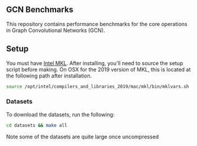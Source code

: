 GCN Benchmarks
---

This repository contains performance benchmarks for the core operations in Graph Convolutional Networks (GCN).

## Setup

You must have [Intel MKL](https://software.intel.com/en-us/mkl/choose-download).
After installing, you'll need to source the setup script before making.
On OSX for the 2019 version of MKL, this is located at the following path after installation.

```bash
source /opt/intel/compilers_and_libraries_2019/mac/mkl/bin/mklvars.sh
```

### Datasets

To download the datasets, run the following:

```bash
cd datasets && make all
```

Note some of the datasets are quite large once uncompressed
